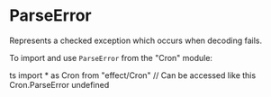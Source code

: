 # ParseError

Represents a checked exception which occurs when decoding fails.

To import and use `ParseError` from the "Cron" module:

ts
import \* as Cron from "effect/Cron"
// Can be accessed like this
Cron.ParseError
undefined
